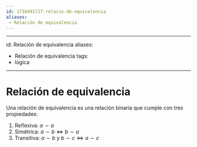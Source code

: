 ```yaml
---
id: 1716491727-relacin-de-equivalencia
aliases:
 - Relación de equivalencia
---
```


---
id: Relación de equivalencia
aliases:
  - Relación de equivalencia
tags:
  - lógica
---

# Relación de equivalencia

Una relación de equivalencia es una relación binaria que cumple con tres propiedades:

1. Reflexiva: $a \sim a$
2. Simétrica: $a \sim b \Longleftrightarrow b \sim a$
3. Transitiva: $a \sim b$ y $b \sim c \Longleftrightarrow a \sim c$
